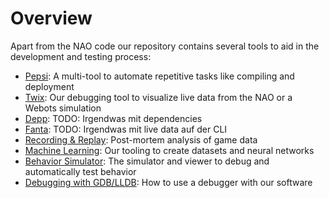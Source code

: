 # Overview

Apart from the NAO code our repository contains several tools to aid in the development and testing process:

- [Pepsi](./pepsi.md): A multi-tool to automate repetitive tasks like compiling and deployment
- [Twix](./twix.md): Our debugging tool to visualize live data from the NAO or a Webots simulation
- [Depp](./depp.md): TODO: Irgendwas mit dependencies
- [Fanta](./fanta.md): TODO: Irgendwas mit live data auf der CLI
- [Recording & Replay](./recording_and_replay.md): Post-mortem analysis of game data
- [Machine Learning](./machine-learning.md): Our tooling to create datasets and neural networks
- [Behavior Simulator](./behavior_simulator.md): The simulator and viewer to debug and automatically test behavior
- [Debugging with GDB/LLDB](./debugging.md): How to use a debugger with our software
